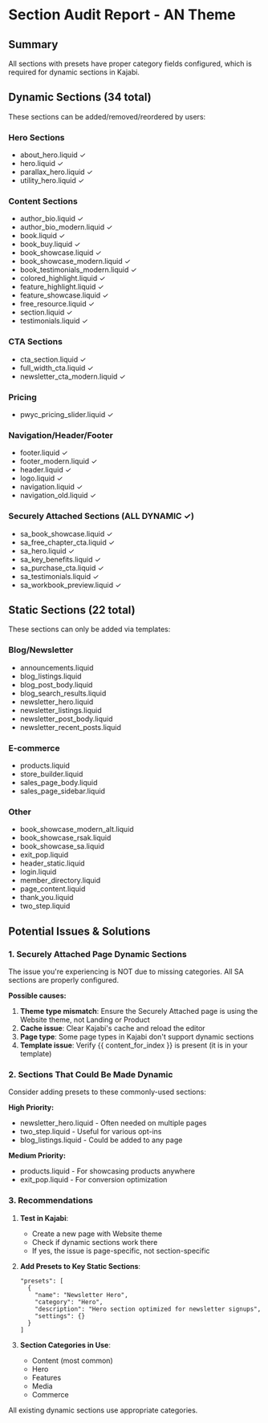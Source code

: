 # Section Audit Report - AN Theme

## Summary
All sections with presets have proper category fields configured, which is required for dynamic sections in Kajabi.

## Dynamic Sections (34 total)
These sections can be added/removed/reordered by users:

### Hero Sections
- about_hero.liquid ✓
- hero.liquid ✓
- parallax_hero.liquid ✓
- utility_hero.liquid ✓

### Content Sections
- author_bio.liquid ✓
- author_bio_modern.liquid ✓
- book.liquid ✓
- book_buy.liquid ✓
- book_showcase.liquid ✓
- book_showcase_modern.liquid ✓
- book_testimonials_modern.liquid ✓
- colored_highlight.liquid ✓
- feature_highlight.liquid ✓
- feature_showcase.liquid ✓
- free_resource.liquid ✓
- section.liquid ✓
- testimonials.liquid ✓

### CTA Sections
- cta_section.liquid ✓
- full_width_cta.liquid ✓
- newsletter_cta_modern.liquid ✓

### Pricing
- pwyc_pricing_slider.liquid ✓

### Navigation/Header/Footer
- footer.liquid ✓
- footer_modern.liquid ✓
- header.liquid ✓
- logo.liquid ✓
- navigation.liquid ✓
- navigation_old.liquid ✓

### Securely Attached Sections (ALL DYNAMIC ✓)
- sa_book_showcase.liquid ✓
- sa_free_chapter_cta.liquid ✓
- sa_hero.liquid ✓
- sa_key_benefits.liquid ✓
- sa_purchase_cta.liquid ✓
- sa_testimonials.liquid ✓
- sa_workbook_preview.liquid ✓

## Static Sections (22 total)
These sections can only be added via templates:

### Blog/Newsletter
- announcements.liquid
- blog_listings.liquid
- blog_post_body.liquid
- blog_search_results.liquid
- newsletter_hero.liquid
- newsletter_listings.liquid
- newsletter_post_body.liquid
- newsletter_recent_posts.liquid

### E-commerce
- products.liquid
- store_builder.liquid
- sales_page_body.liquid
- sales_page_sidebar.liquid

### Other
- book_showcase_modern_alt.liquid
- book_showcase_rsak.liquid
- book_showcase_sa.liquid
- exit_pop.liquid
- header_static.liquid
- login.liquid
- member_directory.liquid
- page_content.liquid
- thank_you.liquid
- two_step.liquid

## Potential Issues & Solutions

### 1. Securely Attached Page Dynamic Sections
The issue you're experiencing is NOT due to missing categories. All SA sections are properly configured.

**Possible causes:**
1. **Theme type mismatch**: Ensure the Securely Attached page is using the Website theme, not Landing or Product
2. **Cache issue**: Clear Kajabi's cache and reload the editor
3. **Page type**: Some page types in Kajabi don't support dynamic sections
4. **Template issue**: Verify {{ content_for_index }} is present (it is in your template)

### 2. Sections That Could Be Made Dynamic
Consider adding presets to these commonly-used sections:

**High Priority:**
- newsletter_hero.liquid - Often needed on multiple pages
- two_step.liquid - Useful for various opt-ins
- blog_listings.liquid - Could be added to any page

**Medium Priority:**
- products.liquid - For showcasing products anywhere
- exit_pop.liquid - For conversion optimization

### 3. Recommendations

1. **Test in Kajabi**: 
   - Create a new page with Website theme
   - Check if dynamic sections work there
   - If yes, the issue is page-specific, not section-specific

2. **Add Presets to Key Static Sections**:
   ```liquid
   "presets": [
     {
       "name": "Newsletter Hero",
       "category": "Hero",
       "description": "Hero section optimized for newsletter signups",
       "settings": {}
     }
   ]
   ```

3. **Section Categories in Use**:
   - Content (most common)
   - Hero
   - Features
   - Media
   - Commerce

All existing dynamic sections use appropriate categories.